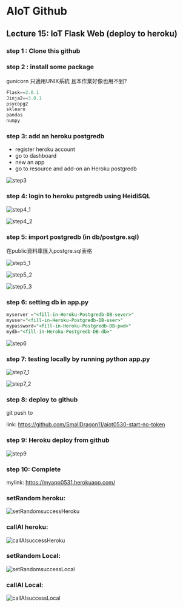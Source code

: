 # AIoT Github

## Lecture 15: IoT Flask Web (deploy to heroku)

### step 1 : Clone this github

### step 2 : install some package

gunicorn 只適用UNIX系統
且本作業好像也用不到?

```python
Flask==2.0.1 
Jinja2==3.0.1 
psycopg2 
sklearn 
pandas  
numpy 
```

### step 3: add an heroku postgredb

* register heroku account
* go to dashboard
* new an app
* go to resource and add-on an Heroku postgredb

![step3](step3.png)

### step 4: login to heroku pstgredb using HeidiSQL

![step4_1](step4_1.png)

![step4_2](step4_2.png)


### step 5: import postgredb (in db/postgre.sql)

在public資料庫匯入postgre.sql表格

![step5_1](step5_1.jpg)

![step5_2](step5_2.jpg)

![step5_3](step5_3.jpg)

### step 6: setting db in app.py

```sql
myserver ="<fill-in-Heroku-Postgredb-DB-sever>"
myuser="<fill-in-Heroku-Postgredb-DB-user>"
mypassword="<fill-in-Heroku-Postgredb-DB-pwd>"
mydb="<fill-in-Heroku-Postgredb-DB-db>"

```

![step6](step6.png)


### step 7: testing locally by running python app.py

![step7_1](step7_1.png)

![step7_2](step7_2.png)

### step 8: deploy to github

git push to

link: https://github.com/SmallDragon11/aiot0530-start-no-token


### step 9: Heroku deploy from github

![step9](step9.png)

### step 10: Complete

mylink: https://myapp0531.herokuapp.com/

### setRandom heroku:
![setRandomsuccessHeroku](setRandom_heroku.png)




### callAI heroku:
![callAIsuccessHeroku](callAI_heroku.png)




### setRandom Local:
![setRandomsuccessLocal](setRandom.png)




### callAI Local:
![callAIsuccessLocal](callAI.png)
